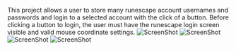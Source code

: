 This project allows a user to store many runescape account usernames and passwords and login to a selected account with the click of a button.
Before clicking a button to login, the user must have the runescape login screen visible and valid mouse coordinate settings.
![ScreenShot](http://jakecrane.com/img/JakesLogin/JakesLogin.png)
![ScreenShot](http://jakecrane.com/img/JakesLogin/JakesLoginAddNew.png)
![ScreenShot](http://jakecrane.com/img/JakesLogin/JakesLoginRightClickMenu.png)
![ScreenShot](http://jakecrane.com/img/JakesLogin/JakesLoginSettings.png)
